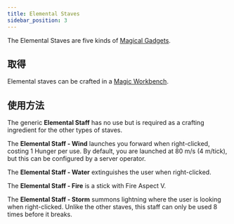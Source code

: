 ```yaml
---
title: Elemental Staves
sidebar_position: 3
---
```


The Elemental Staves are five kinds of [Magical Gadgets](Magical-Gadgets.md).

## 取得

Elemental staves can be crafted in a [Magic Workbench](../Basic-Machines/Magic-Workbench.md).

## 使用方法

The generic **Elemental Staff** has no use but is required as a crafting ingredient for the other types of staves.

The **Elemental Staff - Wind** launches you forward when right-clicked, costing 1 Hunger per use. By default, you are launched at 80 m/s (4 m/tick), but this can be configured by a server operator.

The **Elemental Staff - Water** extinguishes the user when right-clicked.

The **Elemental Staff - Fire** is a stick with Fire Aspect V.

The **Elemental Staff - Storm** summons lightning where the user is looking when right-clicked. Unlike the other staves, this staff can only be used 8 times before it breaks.

